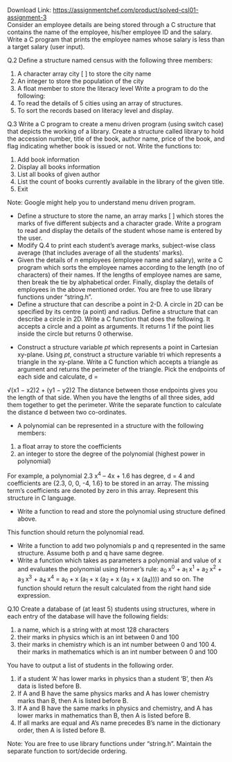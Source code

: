 Download Link: https://assignmentchef.com/product/solved-csl01-assignment-3
<br>
Consider an employee details are being stored through a C structure that contains the name of the employee, his/her employee ID and the salary. Write a C program that prints the employee names whose salary is less than a target salary (user input).

Q.2   Define a structure named census with the following three members:

<ol>

 <li>A character array city [ ] to store the city name</li>

 <li>An integer to store the population of the city</li>

 <li>A float member to store the literacy level Write a program to do the following:</li>

 <li>To read the details of 5 cities using an array of structures.</li>

 <li>To sort the records based on literacy level and display.</li>

</ol>

Q.3 Write a C program to create a menu driven program (using switch case) that depicts the working of a library. Create a structure called library to hold the accession number, title of the book, author name, price of the book, and flag indicating whether book is issued or not. Write the functions to:

<ol>

 <li>Add book information</li>

 <li>Display all books information</li>

 <li>List all books of given author</li>

 <li>List the count of books currently available in the library of the given title.</li>

 <li>Exit</li>

</ol>

<strong> </strong>

Note: Google might help you to understand menu driven program.

<ul>

 <li>Define a structure to store the name, an array marks [ ] which stores the marks of five different subjects and a character grade. Write a program to read and display the details of the student whose name is entered by the user.</li>

 <li>Modify Q.4 to print each student’s average marks, subject-wise class average (that includes average of all the students’ marks).</li>

 <li>Given the details of <em>n </em>employees (employee name and salary), write a C program which sorts the employee names according to the length (no of characters) of their names. If the lengths of employee names are same, then break the tie by alphabetical order. Finally, display the details of employees in the above mentioned order. You are free to use library functions under “string.h”.</li>

 <li>Define a structure that can describe a point in 2-D. A circle in 2D can be specified by its centre (a point) and radius. Define a structure that can describe a circle in 2D. Write a C function that does the following. It accepts a circle and a point as arguments. It returns 1 if the point lies inside the circle but returns 0 otherwise.</li>

</ul>

<strong> </strong>

<ul>

 <li>Construct a structure variable <em>pt </em>which represents a point in Cartesian xy-plane. Using <em>pt</em>, construct a structure variable tri which represents a triangle in the xy-plane. Write a C function which accepts a triangle as argument and returns the perimeter of the triangle. Pick the endpoints of each side and calculate, d =</li>

</ul>

√(x1 − x2)2 + (y1 − y2)2 The distance between those endpoints gives you the length of that side. When you have the lengths of all three sides, add them together to get the perimeter. Write the separate function to calculate the distance d between two co-ordinates.

<ul>

 <li>A polynomial can be represented in a structure with the following members:</li>

</ul>

<ol>

 <li>a float array to store the coefficients</li>

 <li>an integer to store the degree of the polynomial (highest power in polynomial)</li>

</ol>

<strong> </strong>

For example, a polynomial 2.3 x<sup>4</sup> – 4x + 1.6 has degree, d = 4 and coefficients are {2.3, 0, 0, -4, 1.6} to be stored in an array. The missing term’s coefficients are denoted by zero in this array. Represent this structure in C language.

<strong> </strong>

<ul>

 <li>Write a function to read and store the polynomial using structure defined above.</li>

</ul>

This function should return the polynomial read.

<ul>

 <li>Write a function to add two polynomials p and q represented in the same structure. Assume both p and q have same degree.</li>

 <li>Write a function which takes as parameters a polynomial and value of x and evaluates the polynomial using Horner’s rule: a<sub>0 </sub>x<sup>0</sup> + a<sub>1 </sub>x<sup>1</sup> + a<sub>2 </sub>x<sup>2</sup> + a<sub>3 </sub>x<sup>3</sup> + a<sub>4 </sub>x<sup>4</sup> = a<sub>0 </sub>+ x (a<sub>1 </sub>+ x (a<sub>2 </sub>+ x (a<sub>3 </sub>+ x (a<sub>4</sub>)))) and so on. The function should return the result calculated from the right hand side expression.</li>

</ul>

Q.10 Create a database of (at least 5) students using structures, where in each entry of the database will have the following fields:

<strong> </strong>

<ol>

 <li>a name, which is a string with at most 128 characters</li>

 <li>their marks in physics which is an int between 0 and 100</li>

 <li>their marks in chemistry which is an int number between 0 and 100 4. their marks in mathematics which is an int number between 0 and 100</li>

</ol>

You have to output a list of students in the following order.

<ol>

 <li>if a student ‘A’ has lower marks in physics than a student ‘B’, then A’s data is listed before B.</li>

 <li>If A and B have the same physics marks and A has lower chemistry marks than B, then A is listed before B.</li>

 <li>If A and B have the same marks in physics and chemistry, and A has lower marks in mathematics than B, then A is listed before B.</li>

 <li>If all marks are equal and A’s name precedes B’s name in the dictionary order, then A is listed before B.</li>

</ol>

<strong> </strong>

Note: You are free to use library functions under “string.h”. Maintain the separate function to sort/decide ordering.

<strong> </strong>